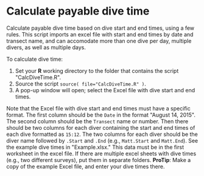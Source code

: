 # Calculate payable dive time

Calculate payable dive time based on dive start and end times, using a few rules.
This script imports an excel file with start and end times by date and transect name, 
and can accomodate more than one dive per day, multiple divers, as well as multiple days.

To calculate dive time:

1. Set your **R** working directory to the folder that contains the script "CalcDiveTime.R".
2. Source the script `source( file="CalcDiveTime.R" )`.
3. A pop-up window will open; select the Excel file with dive start and end times.

Note that the Excel file with dive start and end times must have a specific format.
The first column should be the `Date` in the format "August 14, 2015".
The second column should be the `Transect` name or number.
Then there should be two columns for each diver containing
the start and end times of each dive formatted as `15:12`.
The two columns for each diver should be the diver name followed by `.Start` and `.End`
(e.g., `Matt.Start` and `Matt.End`).
See the example dive times in "Example.xlsx."
This data must be in the first worksheet in the excel file.
If there are multiple excel sheets with dive times (e.g., two different surveys), put them in separate folders.
**ProTip**: Make a copy of the example Excel file, and enter your dive times there.
